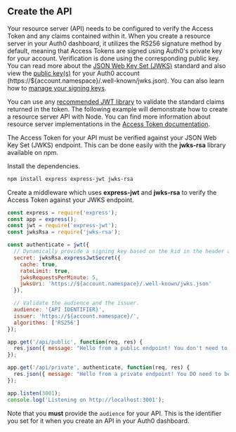 ## Create the API

Your resource server (API) needs to be configured to verify the Access Token and any claims contained within it. When you create a resource server in your Auth0 dashboard, it utilizes the RS256 signature method by default, meaning that Access Tokens are signed using Auth0's private key for your account. Verification is done using the corresponding public key. You can read more about the [JSON Web Key Set (JWKS)](/tokens/concepts/jwks) standard and also view the [public key(s)](https://${account.namespace}/.well-known/jwks.json) for your Auth0 account (https://${account.namespace}/.well-known/jwks.json). You can also learn how to [manage your signing keys](/tokens/guides/manage-signing-keys).

You can use any [recommended JWT library](https://jwt.io) to validate the standard claims returned in the token. The following example will demonstrate how to create a resource server API with Node. You can find more information about resource server implementations in the [Access Token documentation](https://auth0.com/docs/api-auth/config/asking-for-access-tokens).

The Access Token for your API must be verified against your JSON Web Key Set (JWKS) endpoint. This can be done easily with the **jwks-rsa** library available on npm.

Install the dependencies.

```bash
npm install express express-jwt jwks-rsa
```

Create a middleware which uses **express-jwt** and **jwks-rsa** to verify the Access Token against your JWKS endpoint.

```js
const express = require('express');
const app = express();
const jwt = require('express-jwt');
const jwksRsa = require('jwks-rsa');

const authenticate = jwt({
  // Dynamically provide a signing key based on the kid in the header and the signing keys provided by the JWKS endpoint.
  secret: jwksRsa.expressJwtSecret({
    cache: true,
    rateLimit: true,
    jwksRequestsPerMinute: 5,
    jwksUri: 'https://${account.namespace}/.well-known/jwks.json'
  }),

  // Validate the audience and the issuer.
  audience: '{API IDENTIFIER}',
  issuer: 'https://${account.namespace}/',
  algorithms: ['RS256']
});

app.get('/api/public', function(req, res) {
  res.json({ message: "Hello from a public endpoint! You don't need to be authenticated to see this." });
});

app.get('/api/private', authenticate, function(req, res) {
  res.json({ message: "Hello from a private endpoint! You DO need to be authenticated to see this." });
});

app.listen(3001);
console.log('Listening on http://localhost:3001');
```

Note that you **must** provide the `audience` for your API. This is the identifier you set for it when you create an API in your Auth0 dashboard.
